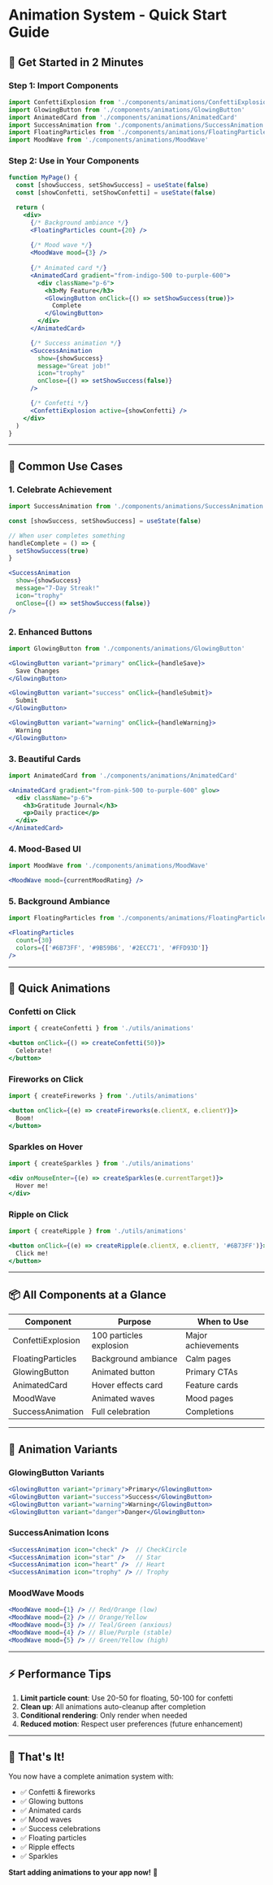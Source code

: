 # Animation System - Quick Start Guide

## 🚀 Get Started in 2 Minutes

### Step 1: Import Components
```jsx
import ConfettiExplosion from './components/animations/ConfettiExplosion'
import GlowingButton from './components/animations/GlowingButton'
import AnimatedCard from './components/animations/AnimatedCard'
import SuccessAnimation from './components/animations/SuccessAnimation'
import FloatingParticles from './components/animations/FloatingParticles'
import MoodWave from './components/animations/MoodWave'
```

### Step 2: Use in Your Components
```jsx
function MyPage() {
  const [showSuccess, setShowSuccess] = useState(false)
  const [showConfetti, setShowConfetti] = useState(false)

  return (
    <div>
      {/* Background ambiance */}
      <FloatingParticles count={20} />
      
      {/* Mood wave */}
      <MoodWave mood={3} />
      
      {/* Animated card */}
      <AnimatedCard gradient="from-indigo-500 to-purple-600">
        <div className="p-6">
          <h3>My Feature</h3>
          <GlowingButton onClick={() => setShowSuccess(true)}>
            Complete
          </GlowingButton>
        </div>
      </AnimatedCard>

      {/* Success animation */}
      <SuccessAnimation 
        show={showSuccess}
        message="Great job!"
        icon="trophy"
        onClose={() => setShowSuccess(false)}
      />

      {/* Confetti */}
      <ConfettiExplosion active={showConfetti} />
    </div>
  )
}
```

---

## 🎯 Common Use Cases

### 1. Celebrate Achievement
```jsx
import SuccessAnimation from './components/animations/SuccessAnimation'

const [showSuccess, setShowSuccess] = useState(false)

// When user completes something
handleComplete = () => {
  setShowSuccess(true)
}

<SuccessAnimation 
  show={showSuccess}
  message="7-Day Streak!"
  icon="trophy"
  onClose={() => setShowSuccess(false)}
/>
```

### 2. Enhanced Buttons
```jsx
import GlowingButton from './components/animations/GlowingButton'

<GlowingButton variant="primary" onClick={handleSave}>
  Save Changes
</GlowingButton>

<GlowingButton variant="success" onClick={handleSubmit}>
  Submit
</GlowingButton>

<GlowingButton variant="warning" onClick={handleWarning}>
  Warning
</GlowingButton>
```

### 3. Beautiful Cards
```jsx
import AnimatedCard from './components/animations/AnimatedCard'

<AnimatedCard gradient="from-pink-500 to-purple-600" glow>
  <div className="p-6">
    <h3>Gratitude Journal</h3>
    <p>Daily practice</p>
  </div>
</AnimatedCard>
```

### 4. Mood-Based UI
```jsx
import MoodWave from './components/animations/MoodWave'

<MoodWave mood={currentMoodRating} />
```

### 5. Background Ambiance
```jsx
import FloatingParticles from './components/animations/FloatingParticles'

<FloatingParticles 
  count={30} 
  colors={['#6B73FF', '#9B59B6', '#2ECC71', '#FFD93D']} 
/>
```

---

## 🎨 Quick Animations

### Confetti on Click
```jsx
import { createConfetti } from './utils/animations'

<button onClick={() => createConfetti(50)}>
  Celebrate!
</button>
```

### Fireworks on Click
```jsx
import { createFireworks } from './utils/animations'

<button onClick={(e) => createFireworks(e.clientX, e.clientY)}>
  Boom!
</button>
```

### Sparkles on Hover
```jsx
import { createSparkles } from './utils/animations'

<div onMouseEnter={(e) => createSparkles(e.currentTarget)}>
  Hover me!
</div>
```

### Ripple on Click
```jsx
import { createRipple } from './utils/animations'

<button onClick={(e) => createRipple(e.clientX, e.clientY, '#6B73FF')}>
  Click me!
</button>
```

---

## 📦 All Components at a Glance

| Component | Purpose | When to Use |
|-----------|---------|-------------|
| ConfettiExplosion | 100 particles explosion | Major achievements |
| FloatingParticles | Background ambiance | Calm pages |
| GlowingButton | Animated button | Primary CTAs |
| AnimatedCard | Hover effects card | Feature cards |
| MoodWave | Animated waves | Mood pages |
| SuccessAnimation | Full celebration | Completions |

---

## 🎯 Animation Variants

### GlowingButton Variants
```jsx
<GlowingButton variant="primary">Primary</GlowingButton>
<GlowingButton variant="success">Success</GlowingButton>
<GlowingButton variant="warning">Warning</GlowingButton>
<GlowingButton variant="danger">Danger</GlowingButton>
```

### SuccessAnimation Icons
```jsx
<SuccessAnimation icon="check" />  // CheckCircle
<SuccessAnimation icon="star" />   // Star
<SuccessAnimation icon="heart" />  // Heart
<SuccessAnimation icon="trophy" /> // Trophy
```

### MoodWave Moods
```jsx
<MoodWave mood={1} /> // Red/Orange (low)
<MoodWave mood={2} /> // Orange/Yellow
<MoodWave mood={3} /> // Teal/Green (anxious)
<MoodWave mood={4} /> // Blue/Purple (stable)
<MoodWave mood={5} /> // Green/Yellow (high)
```

---

## ⚡ Performance Tips

1. **Limit particle count**: Use 20-50 for floating, 50-100 for confetti
2. **Clean up**: All animations auto-cleanup after completion
3. **Conditional rendering**: Only render when needed
4. **Reduced motion**: Respect user preferences (future enhancement)

---

## 🎉 That's It!

You now have a complete animation system with:
- ✅ Confetti & fireworks
- ✅ Glowing buttons
- ✅ Animated cards
- ✅ Mood waves
- ✅ Success celebrations
- ✅ Floating particles
- ✅ Ripple effects
- ✅ Sparkles

**Start adding animations to your app now!** 🚀
